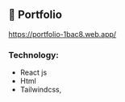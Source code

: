 ## 🔗 Portfolio
https://portfolio-1bac8.web.app/



### Technology: 
- React js
- Html
- Tailwindcss,
